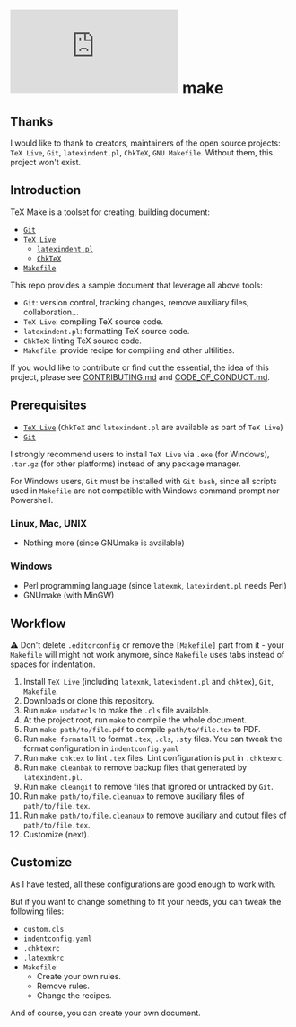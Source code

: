 # ![](https://latex.codecogs.com/gif.latex?%5CTeX) make

## Thanks

I would like to thank to creators, maintainers of the open source projects: `TeX Live`, `Git`, `latexindent.pl`, `ChkTeX`, `GNU Makefile`. Without them, this project won't exist.

## Introduction

TeX Make is a toolset for creating, building document:

-   [`Git`](https://git-scm.com)
-   [`TeX Live`](https://tug.org/texlive)
    -   [`latexindent.pl`](https://github.com/cmhughes/latexindent.pl)
    -   [`ChkTeX`](https://ctan.org/pkg/chktex)
-   [`Makefile`](https://www.gnu.org/software/make/manual/make.html)

This repo provides a sample document that leverage all above tools:

-   `Git`: version control, tracking changes, remove auxiliary files, collaboration...
-   `TeX Live`: compiling TeX source code.
-   `latexindent.pl`: formatting TeX source code.
-   `ChkTeX`: linting TeX source code.
-   `Makefile`: provide recipe for compiling and other ultilities.

If you would like to contribute or find out the essential, the idea of this project, please see [CONTRIBUTING.md](./CONTRIBUTING.md) and [CODE_OF_CONDUCT.md](./CODE_OF_CONDUCT.md).

## Prerequisites

-   [`TeX Live`](http://tug.org/texlive/acquire-netinstall.html) (`ChkTeX` and `latexindent.pl` are available as part of `TeX Live`)
-   [`Git`](https://git-scm.com)

I strongly recommend users to install `TeX Live` via `.exe` (for Windows), `.tar.gz` (for other platforms) instead of any package manager.

For Windows users, `Git` must be installed with `Git bash`, since all scripts used in `Makefile` are not compatible with Windows command prompt nor Powershell.

### Linux, Mac, UNIX

-   Nothing more (since GNUmake is available)

### Windows

-   Perl programming language (since `latexmk`, `latexindent.pl` needs Perl)
-   GNUmake (with MinGW)

## Workflow

:warning: Don't delete `.editorconfig` or remove the `[Makefile]` part from it - your `Makefile` will might not work anymore, since `Makefile` uses tabs instead of spaces for indentation.

1. Install `TeX Live` (including `latexmk`, `latexindent.pl` and `chktex`), `Git`, `Makefile`.
2. Downloads or clone this repository.
3. Run `make updatecls` to make the `.cls` file available.
4. At the project root, run `make` to compile the whole document.
5. Run `make path/to/file.pdf` to compile `path/to/file.tex` to PDF.
6. Run `make formatall` to format `.tex`, `.cls`, `.sty` files. You can tweak the format configuration in `indentconfig.yaml`
7. Run `make chktex` to lint `.tex` files. Lint configuration is put in `.chktexrc`.
8. Run `make cleanbak` to remove backup files that generated by `latexindent.pl`.
9. Run `make cleangit` to remove files that ignored or untracked by `Git`.
10. Run `make path/to/file.cleanuax` to remove auxiliary files of `path/to/file.tex`.
11. Run `make path/to/file.cleanaux` to remove auxiliary and output files of `path/to/file.tex`.
12. Customize (next).

## Customize

As I have tested, all these configurations are good enough to work with.

But if you want to change something to fit your needs, you can tweak the following files:

-   `custom.cls`
-   `indentconfig.yaml`
-   `.chktexrc`
-   `.latexmkrc`
-   `Makefile`:
    -   Create your own rules.
    -   Remove rules.
    -   Change the recipes.

And of course, you can create your own document.
